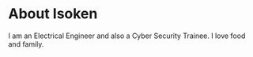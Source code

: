# About Isoken

I am an Electrical Engineer and also a Cyber Security Trainee.
I love food and family.
